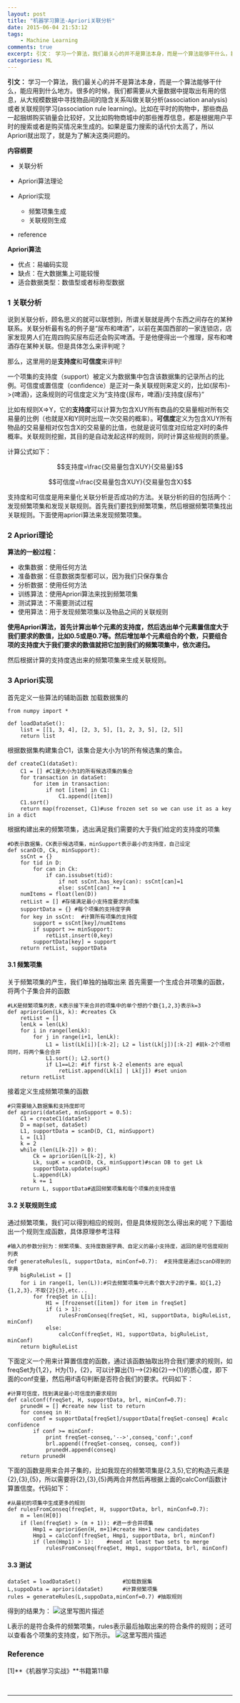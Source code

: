 ```yaml
---
layout: post
title: "机器学习算法-Apriori关联分析"
date: 2015-06-04 21:53:12
tags: 
	- Machine Learning
comments: true
excerpt: 引文： 学习一个算法，我们最关心的并不是算法本身，而是一个算法能够干什么，能应用到什么地方。很多的时候，我们都需要从大量数据中提取出有用的信息，从大规模数据中寻找物品间的隐含关系叫做关联分析(association analysis)或者关联规则学习(association rule learning)。比如在平时的购物中，那些商品一起捆绑购买销量会比较好，又比如购物商城中的那些推荐信息，都是根据用
categories: ML
---
```


**引文：** 学习一个算法，我们最关心的并不是算法本身，而是一个算法能够干什么，能应用到什么地方。很多的时候，我们都需要从大量数据中提取出有用的信息，从大规模数据中寻找物品间的隐含关系叫做关联分析(association analysis)或者关联规则学习(association rule learning)。比如在平时的购物中，那些商品一起捆绑购买销量会比较好，又比如购物商城中的那些推荐信息，都是根据用户平时的搜索或者是购买情况来生成的。如果是蛮力搜索的话代价太高了，所以Apriori就出现了，就是为了解决这类问题的。

<!-- more -->

**内容纲要**

- 关联分析
- Apriori算法理论
- Apriori实现
	- 频繁项集生成
	- 关联规则生成

- reference

**Apriori算法**

- 优点：易编码实现
- 缺点：在大数据集上可能较慢
- 适合数据类型：数值型或者标称型数据

### **1 关联分析**

说到关联分析，顾名思义的就可以联想到，所谓关联就是两个东西之间存在的某种联系。关联分析最有名的例子是“尿布和啤酒”，以前在美国西部的一家连锁店，店家发现男人们在周四购买尿布后还会购买啤酒。于是他便得出一个推理，尿布和啤酒存在某种关联。但是具体怎么来评判呢？

那么，这里用的是**支持度**和**可信度**来评判!

一个项集的支持度（support）被定义为数据集中包含该数据集的记录所占的比例。可信度或置信度（confidence）是正对一条关联规则来定义的，比如{尿布}->{啤酒}，这条规则的可信度定义为“支持度{尿布，啤酒}/支持度{尿布}”


比如有规则X=>Y，它的**支持度**可以计算为包含XUY所有商品的交易量相对所有交易量的比例（也就是X和Y同时出现一次交易的概率）。**可信度**定义为包含XUY所有物品的交易量相对仅包含X的交易量的比值，也就是说可信度对应给定X时的条件概率。关联规则挖掘，其目的是自动发起这样的规则，同时计算这些规则的质量。

计算公式如下：

$$支持度=\frac{交易量包含XUY}{交易量}$$

$$可信度=\frac{交易量包含XUY}{交易量包含X}$$

支持度和可信度是用来量化关联分析是否成功的方法。关联分析的目的包括两个：发现频繁项集和发现关联规则。首先我们要找到频繁项集，然后根据频繁项集找出关联规则。下面使用apriori算法来发现频繁项集。

### **2 Apriori理论**

**算法的一般过程：**

- 收集数据：使用任何方法
- 准备数据：任意数据类型都可以，因为我们只保存集合
- 分析数据：使用任何方法
- 训练算法：使用Apriori算法来找到频繁项集
- 测试算法：不需要测试过程
- 使用算法：用于发现频繁项集以及物品之间的关联规则

**使用Apriori算法，首先计算出单个元素的支持度，然后选出单个元素置信度大于我们要求的数值，比如0.5或是0.7等。然后增加单个元素组合的个数，只要组合项的支持度大于我们要求的数值就把它加到我们的频繁项集中，依次递归。**

然后根据计算的支持度选出来的频繁项集来生成关联规则。

### **3 Apriori实现**

首先定义一些算法的辅助函数
加载数据集的

```
from numpy import *

def loadDataSet():
    list = [[1, 3, 4], [2, 3, 5], [1, 2, 3, 5], [2, 5]]
    return list
```

根据数据集构建集合C1，该集合是大小为1的所有候选集的集合。

```
def createC1(dataSet):
    C1 = [] #C1是大小为1的所有候选项集的集合
    for transaction in dataSet:
        for item in transaction:
            if not [item] in C1:
                C1.append([item])             
    C1.sort()
    return map(frozenset, C1)#use frozen set so we can use it as a key in a dict    
```

根据构建出来的频繁项集，选出满足我们需要的大于我们给定的支持度的项集

```
#D表示数据集，CK表示候选项集，minSupport表示最小的支持度，自己设定
def scanD(D, Ck, minSupport):
    ssCnt = {}
    for tid in D:
        for can in Ck:
            if can.issubset(tid):
                if not ssCnt.has_key(can): ssCnt[can]=1
                else: ssCnt[can] += 1
    numItems = float(len(D))
    retList = [] #存储满足最小支持度要求的项集
    supportData = {} #每个项集的支持度字典
    for key in ssCnt:  #计算所有项集的支持度
        support = ssCnt[key]/numItems
        if support >= minSupport:
            retList.insert(0,key)
        supportData[key] = support
    return retList, supportData
```

#### **3.1 频繁项集**

关于频繁项集的产生，我们单独的抽取出来
首先需要一个生成合并项集的函数，将两个子集合并的函数

```
#LK是频繁项集列表，K表示接下来合并的项集中的单个想的个数{1,2,3}表示k=3
def aprioriGen(Lk, k): #creates Ck
    retList = []
    lenLk = len(Lk)
    for i in range(lenLk):
        for j in range(i+1, lenLk): 
            L1 = list(Lk[i])[:k-2]; L2 = list(Lk[j])[:k-2] #前k-2个项相同时，将两个集合合并
            L1.sort(); L2.sort()
            if L1==L2: #if first k-2 elements are equal
                retList.append(Lk[i] | Lk[j]) #set union
    return retList 
```


接着定义生成频繁项集的函数

```
#只需要输入数据集和支持度即可
def apriori(dataSet, minSupport = 0.5):
    C1 = createC1(dataSet)
    D = map(set, dataSet)
    L1, supportData = scanD(D, C1, minSupport)
    L = [L1]
    k = 2
    while (len(L[k-2]) > 0):
        Ck = aprioriGen(L[k-2], k)
        Lk, supK = scanD(D, Ck, minSupport)#scan DB to get Lk
        supportData.update(supK)
        L.append(Lk)
        k += 1
    return L, supportData#返回频繁项集和每个项集的支持度值
```


#### **3.2 关联规则生成**

通过频繁项集，我们可以得到相应的规则，但是具体规则怎么得出来的呢？下面给出一个规则生成函数，具体原理参考注释


```
#输入的参数分别为：频繁项集、支持度数据字典、自定义的最小支持度，返回的是可信度规则列表
def generateRules(L, supportData, minConf=0.7):  #支持度是通过scanD得到的字典
    bigRuleList = []
    for i in range(1, len(L)):#只去频繁项集中元素个数大于2的子集，如{1,2}{1,2,3}，不取{2}{3},etc...
        for freqSet in L[i]:
            H1 = [frozenset([item]) for item in freqSet]
            if (i > 1):
                rulesFromConseq(freqSet, H1, supportData, bigRuleList, minConf)
            else:
                calcConf(freqSet, H1, supportData, bigRuleList, minConf)
    return bigRuleList         
```

下面定义一个用来计算置信度的函数，通过该函数抽取出符合我们要求的规则，如freqSet为{1,2}，H为{1}，{2}，可以计算出{1}-->{2}和{2}-->{1}的质心度，即下面的conf变量，然后用if语句判断是否符合我们的要求。代码如下：


```
#计算可信度，找到满足最小可信度的要求规则
def calcConf(freqSet, H, supportData, brl, minConf=0.7):
    prunedH = [] #create new list to return
    for conseq in H:
        conf = supportData[freqSet]/supportData[freqSet-conseq] #calc confidence
        if conf >= minConf: 
            print freqSet-conseq,'-->',conseq,'conf:',conf
            brl.append((freqSet-conseq, conseq, conf))
            prunedH.append(conseq)
    return prunedH
```

下面的函数是用来合并子集的，比如我现在的频繁项集是{2,3,5},它的构造元素是{2},{3},{5}，所以需要将{2},{3},{5}两两合并然后再根据上面的calcConf函数计算置信度。代码如下：


```
#从最初的项集中生成更多的规则
def rulesFromConseq(freqSet, H, supportData, brl, minConf=0.7):
    m = len(H[0])
    if (len(freqSet) > (m + 1)): #进一步合并项集
        Hmp1 = aprioriGen(H, m+1)#create Hm+1 new candidates
        Hmp1 = calcConf(freqSet, Hmp1, supportData, brl, minConf)
        if (len(Hmp1) > 1):    #need at least two sets to merge
            rulesFromConseq(freqSet, Hmp1, supportData, brl, minConf)
```

#### **3.3 测试**

```
dataSet = loadDataSet()			 	#加载数据集
L,suppoData = apriori(dataSet)		#计算频繁项集
rules = generateRules(L,suppoData,minConf=0.7) #抽取规则
```


得到的结果为：
![这里写图片描述](http://img.blog.csdn.net/20150604094036589)

L表示的是符合条件的频繁项集，rules表示最后抽取出来的符合条件的规则；还可以查看各个项集的支持度，如下所示。
![这里写图片描述](http://img.blog.csdn.net/20150604094213762)


### **Reference**

[1]**《机器学习实战》**书籍第11章

<br>

------

